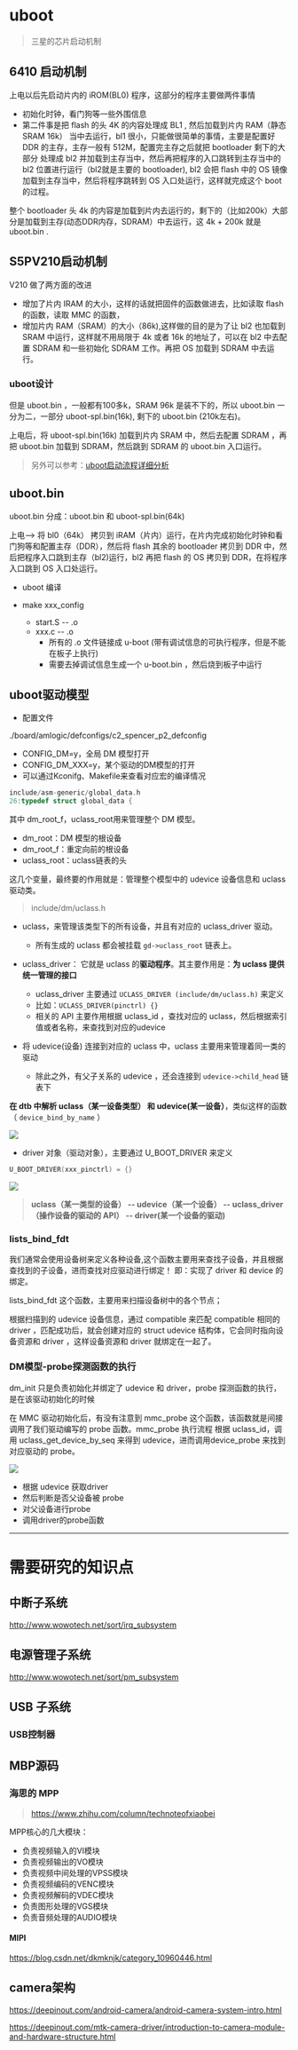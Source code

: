 
# uboot

> 三星的芯片启动机制

## 6410 启动机制
  
上电以后先启动片内的 iROM(BL0) 程序，这部分的程序主要做两件事情
- 初始化时钟，看门狗等一些外围信息
- 第二件事是把 flash 的头 4K 的内容处理成 BL1 , 然后加载到片内 RAM（静态SRAM 16k） 当中去运行，bl1 很小，只能做很简单的事情，主要是配置好 DDR 的主存，主存一般有 512M，配置完主存之后就把 bootloader 剩下的大部分 处理成 bl2 并加载到主存当中，然后再把程序的入口跳转到主存当中的 bl2 位置进行运行（bl2就是主要的 bootloader), bl2 会把 flash 中的 OS 镜像加载到主存当中，然后将程序跳转到 OS 入口处运行，这样就完成这个 boot 的过程。

整个 bootloader 头 4k 的内容是加载到片内去运行的，剩下的（比如200k）大部分是加载到主存(动态DDR内存，SDRAM）中去运行，这 4k + 200k 就是 uboot.bin .

## S5PV210启动机制

V210 做了两方面的改进
- 增加了片内 IRAM 的大小，这样的话就把固件的函数做进去，比如读取 flash 的函数，读取 MMC 的函数，
- 增加片内 RAM（SRAM）的大小（86k),这样做的目的是为了让 bl2 也加载到 SRAM 中运行，这样就不用局限于 4k 或者 16k 的地址了，可以在 bl2 中去配置 SDRAM 和一些初始化 SDRAM 工作。再把 OS 加载到 SDRAM 中去运行。

### uboot设计

但是 uboot.bin ，一般都有100多k，SRAM 96k 是装不下的，所以 uboot.bin 一分为二，一部分 uboot-spl.bin(16k), 剩下的 uboot.bin (210k左右)。

上电后，将 uboot-spl.bin(16k) 加载到片内 SRAM 中，然后去配置 SDRAM ，再把 uboot.bin 加载到 SDRAM，然后跳到 SDRAM 的 uboot.bin 入口运行。

> 另外可以参考：[uboot启动流程详细分析](https://blog.csdn.net/maybeYoc/article/details/122937844?spm=1001.2101.3001.6650.15&utm_medium=distribute.pc_relevant.none-task-blog-2%7Edefault%7EBlogCommendFromBaidu%7ERate-15-122937844-blog-53234020.pc_relevant_aa_2&depth_1-utm_source=distribute.pc_relevant.none-task-blog-2%7Edefault%7EBlogCommendFromBaidu%7ERate-15-122937844-blog-53234020.pc_relevant_aa_2&utm_relevant_index=23)

## uboot.bin

uboot.bin 分成：uboot.bin 和 uboot-spl.bin(64k)

上电--> 将 bl0（64k） 拷贝到 iRAM（片内）运行，在片内完成初始化时钟和看门狗等和配置主存（DDR），然后将 flash 其余的  bootloader 拷贝到 DDR 中，然后把程序入口跳到主存（bl2)运行，bl2 再把 flash 的 OS 拷贝到 DDR，在将程序入口跳到 OS 入口处运行。

- uboot 编译

- make xxx_config 
  - start.S -- .o
  - xxx.c   -- .o
    - 所有的 .o 文件链接成 u-boot (带有调试信息的可执行程序，但是不能在板子上执行)
    - 需要去掉调试信息生成一个 u-boot.bin ，然后烧到板子中运行

## uboot驱动模型


- 配置文件

./board/amlogic/defconfigs/c2_spencer_p2_defconfig

- CONFIG_DM=y，全局 DM 模型打开
- CONFIG_DM_XXX=y，某个驱动的DM模型的打开
- 可以通过Kconifg、Makefile来查看对应宏的编译情况

```c
include/asm-generic/global_data.h
26:typedef struct global_data {
```

其中 dm_root_f，uclass_root用来管理整个 DM 模型。

- dm_root：DM 模型的根设备
- dm_root_f：重定向前的根设备
- uclass_root：uclass链表的头

这几个变量，最终要的作用就是：管理整个模型中的 udevice 设备信息和 uclass 驱动类。

> include/dm/uclass.h

- uclass，来管理该类型下的所有设备，并且有对应的 uclass_driver 驱动。
  - 所有生成的 uclass 都会被挂载 `gd->uclass_root` 链表上。

- uclass_driver： 它就是 uclass 的**驱动程序**。其主要作用是：**为 uclass 提供统一管理的接口**
  - uclass_driver 主要通过 `UCLASS_DRIVER (include/dm/uclass.h)` 来定义
  - 比如：`UCLASS_DRIVER(pinctrl) {}`
  - 相关的 API 主要作用根据 uclass_id ，查找对应的 uclass，然后根据索引值或者名称，来查找到对应的udevice

- 将 udevice(设备) 连接到对应的 uclass 中，uclass 主要用来管理着同一类的驱动
  - 除此之外，有父子关系的 udevice ，还会连接到 `udevice->child_head` 链表下

**在 dtb 中解析 uclass（某一设备类型） 和 udevice(某一设备）**，类似这样的函数（ `device_bind_by_name` ）

![](https://img-blog.csdnimg.cn/img_convert/becda76e7db7284e42b5146517821dcc.png)

- driver 对象（驱动对象），主要通过 U_BOOT_DRIVER 来定义 

```c
U_BOOT_DRIVER(xxx_pinctrl) = {}
```

![](https://img-blog.csdnimg.cn/img_convert/1674ba2addfcc0c4baf0402e8a4099be.png)


> **uclass（某一类型的设备） -- udevice（某一个设备） -- uclass_driver（操作设备的驱动的 API） -- driver(某一个设备的驱动)**

### lists_bind_fdt

我们通常会使用设备树来定义各种设备,这个函数主要用来查找子设备，并且根据查找到的子设备，进而查找对应驱动进行绑定！ 即：实现了 driver 和 device 的绑定。

lists_bind_fdt 这个函数，主要用来扫描设备树中的各个节点；

根据扫描到的 udevice 设备信息，通过 compatible 来匹配 compatible 相同的 driver ，匹配成功后，就会创建对应的 struct udevice 结构体，它会同时指向设备资源和 driver ，这样设备资源和 driver 就绑定在一起了。

### DM模型-probe探测函数的执行

dm_init 只是负责初始化并绑定了 udevice 和 driver，probe 探测函数的执行，是在该驱动初始化的时候

在 MMC 驱动初始化后，有没有注意到 mmc_probe 这个函数，该函数就是间接调用了我们驱动编写的 probe 函数。mmc_probe 执行流程 根据 uclass_id，调用 uclass_get_device_by_seq 来得到 udevice，进而调用device_probe 来找到对应驱动的 probe。

![](https://pic1.zhimg.com/v2-13bbe1e45a6ee30e546e1dd3c99e2b0c_r.jpg)

- 根据 udevice 获取driver
- 然后判断是否父设备被 probe
- 对父设备进行probe
- 调用driver的probe函数

---

# 需要研究的知识点



## 中断子系统

http://www.wowotech.net/sort/irq_subsystem

## 电源管理子系统

http://www.wowotech.net/sort/pm_subsystem

## USB 子系统

### USB控制器

## MBP源码

### 海思的 MPP

> https://www.zhihu.com/column/technoteofxiaobei

MPP核心的几大模块：

- 负责视频输入的VI模块
- 负责视频输出的VO模块
- 负责视频中间处理的VPSS模块
- 负责视频编码的VENC模块
- 负责视频解码的VDEC模块
- 负责图形处理的VGS模块
- 负责音频处理的AUDIO模块


#### MIPI 

https://blog.csdn.net/dkmknjk/category_10960446.html

## camera架构

https://deepinout.com/android-camera/android-camera-system-intro.html

https://deepinout.com/mtk-camera-driver/introduction-to-camera-module-and-hardware-structure.html




